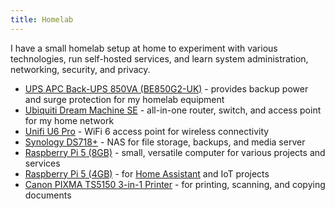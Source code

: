 ```yaml
---
title: Homelab
---
```


I have a small homelab setup at home to experiment with various technologies, run self-hosted services, and learn system administration, networking, security, and privacy.

- [UPS APC Back-UPS 850VA (BE850G2-UK)](https://www.se.com/uk/en/product/BE850G2-UK/apc-backups-850va-520w-floor-wall-mount-230v-8x-british-bs1363a-outlets-usb-type-a+c-ports-user-replaceable-battery/) - provides backup power and surge protection for my homelab equipment
- [Ubiquiti Dream Machine SE](https://techspecs.ui.com/unifi/cloud-gateways/udm-se?subcategory=all-cloud-gateways) - all-in-one router, switch, and access point for my home network
- [Unifi U6 Pro](https://techspecs.ui.com/unifi/wifi/u6-pro?subcategory=all-wifi) - WiFi 6 access point for wireless connectivity
- [Synology DS718+](https://global.download.synology.com/download/Document/Hardware/DataSheet/DiskStation/18-year/DS718+/enu/Synology_DS718_Plus_Data_Sheet_enu.pdf) - NAS for file storage, backups, and media server
- [Raspberry Pi 5 (8GB)](https://www.raspberrypi.com/products/raspberry-pi-5/) - small, versatile computer for various projects and services
- [Raspberry Pi 5 (4GB)](https://www.raspberrypi.com/products/raspberry-pi-5/) - for [Home Assistant](/docs/automation/home_assistant.md) and IoT projects
- [Canon PIXMA TS5150 3-in-1 Printer](https://www.canon.co.uk/printers/pixma-ts5150-series/) - for printing, scanning, and copying documents
